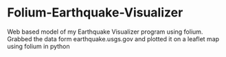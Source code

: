 # Folium-Earthquake-Visualizer
Web based model of my Earthquake Visualizer program using folium.
Grabbed the data form earthquake.usgs.gov and plotted it on a leaflet map using folium in python
